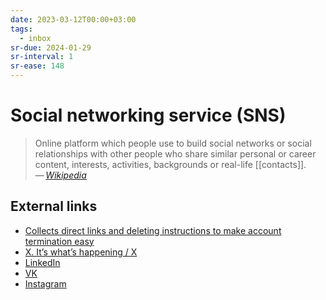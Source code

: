 ```yaml
---
date: 2023-03-12T00:00+03:00
tags:
  - inbox
sr-due: 2024-01-29
sr-interval: 1
sr-ease: 148
---
```


# Social networking service (SNS)

> Online platform which people use to build social networks or social
> relationships with other people who share similar personal or career content,
> interests, activities, backgrounds or real-life [[contacts]].\
> — <cite>[Wikipedia](https://en.wikipedia.org/wiki/Social_networking_service)</cite>

## External links

- [Collects direct links and deleting instructions to make account termination easy](https://www.accountkiller.com/en/popular)
- [X. It’s what’s happening / X](https://twitter.com/)
- [LinkedIn](https://www.linkedin.com/)
- [VK](https://vk.com/)
- [Instagram](https://www.instagram.com/)
